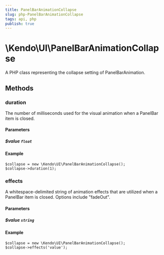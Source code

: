 ```yaml
---
title: PanelBarAnimationCollapse
slug: php-PanelBarAnimationCollapse
tags: api, php
publish: true
---
```


# \Kendo\UI\PanelBarAnimationCollapse

A PHP class representing the collapse setting of PanelBarAnimation.


## Methods

### duration
The number of milliseconds used for the visual animation when a PanelBar item is closed.
#### Parameters

##### $value `float`



#### Example 
    $collapse = new \Kendo\UI\PanelBarAnimationCollapse();
    $collapse->duration(1);

### effects
A whitespace-delimited string of animation effects that are utilized when a PanelBar item
is closed. Options include "fadeOut".
#### Parameters

##### $value `string`



#### Example 
    $collapse = new \Kendo\UI\PanelBarAnimationCollapse();
    $collapse->effects('value');

